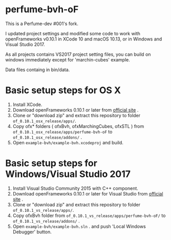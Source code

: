 perfume-bvh-oF
======================

This is a Perfume-dev #001's fork.

I updated project settings and modified some code 
to work with openFrameworks v0.10.1 in XCode 10 and macOS 10.13, or in Windows and Visual Studio 2017.	

As all projects contains VS2017 project setting files, you can build on windows immediately except for 'marchin-cubes' example.

Data files containg in bin/data.

# Basic setup steps for OS X

1. Install XCode.
2. Download openFrameworks 0.10.1 or later from [official site](http://openframeworks.cc/download/) .
3. Clone or "download zip" and extract this repository to folder `of_0.10.1_osx_release/apps/`. 
4. Copy ofx* folders ( ofxBvh, ofxMarchingCubes, ofxSTL ) from `of_0.10.1_osx_release/apps/perfume-bvh-oF` to `of_0.10.1_osx_release/addons/` .
5. Open `example-bvh/example-bvh.xcodeproj` and build.

# Basic setup steps for Windows/Visual Studio 2017

1. Install Visual Studio Community 2015 with C++ component.
2. Download openFrameworks 0.10.1 or later for Visual Studio from [official site](http://openframeworks.cc/download/) .
3. Clone or "download zip" and extract this repository to folder `of_0.10.1_vs_release/apps/`. 
4. Copy ofxBvh folder from `of_0.10.1_vs_release/apps/perfume-bvh-oF/` to `of_0.10.1_vs_release/addons/` .
5. Open `example-bvh/example-bvh.sln` . and push 'Local Windows Debugger' button.


